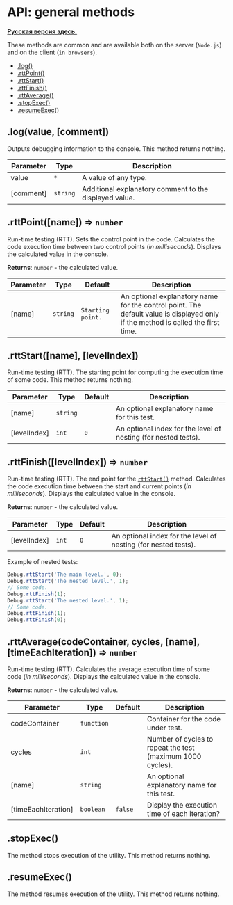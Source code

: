 # API: general methods

**[Русская версия здесь.]**

These methods are common and are available both on the server (<code>Node.js</code>) and on the client (<code>in browsers</code>).

* [.log()](#log)
* [.rttPoint()](#rttPoint)
* [.rttStart()](#rttStart)
* [.rttFinish()](#rttFinish)
* [.rttAverage()](#rttAverage)
* [.stopExec()](#stopExec)
* [.resumeExec()](#resumeExec)

<a name="log"></a>
## .log(value, [comment])

Outputs debugging information to the console.
This method returns nothing.

| Parameter | Type | Description |
| --- | --- | --- |
| value | <code>\*</code> | A value of any type. |
| [comment] | <code>string</code> | Additional explanatory comment to the displayed value. |

<a name="rttPoint"></a>
## .rttPoint([name]) ⇒ <code>number</code>

Run-time testing (RTT).
Sets the control point in the code.
Calculates the code execution time between two control points (_in milliseconds_).
Displays the calculated value in the console.

**Returns**: <code>number</code> - the calculated value.

| Parameter | Type | Default | Description |
| --- | --- | --- | --- |
| [name] | <code>string</code> | <code>Starting point.</code> | An optional explanatory name for the control point. The default value is displayed only if the method is called the first time. |

<a name="rttStart"></a>
## .rttStart([name], [levelIndex])

Run-time testing (RTT).
The starting point for computing the execution time of some code.
This method returns nothing.

| Parameter | Type | Default | Description |
| --- | --- | --- | --- |
| [name] | <code>string</code> |  | An optional explanatory name for this test. |
| [levelIndex] | <code>int</code> | <code>0</code> | An optional index for the level of nesting (for nested tests). |

<a name="rttFinish"></a>
## .rttFinish([levelIndex]) ⇒ <code>number</code>

Run-time testing (RTT).
The end point for the <code>[rttStart()](#rttStart)</code> method.
Calculates the code execution time between the start and current points (_in milliseconds_).
Displays the calculated value in the console.

**Returns**: <code>number</code> - the calculated value.

| Parameter | Type | Default | Description |
| --- | --- | --- | --- |
| [levelIndex] | <code>int</code> | <code>0</code> | An optional index for the level of nesting (for nested tests). |

Example of nested tests:
```javascript
Debug.rttStart('The main level.', 0);
Debug.rttStart('The nested level.', 1);
// Some code.
Debug.rttFinish(1);
Debug.rttStart('The nested level.', 1);
// Some code.
Debug.rttFinish(1);
Debug.rttFinish(0);
```

<a name="rttAverage"></a>
## .rttAverage(codeContainer, cycles, [name], [timeEachIteration]) ⇒ <code>number</code>

Run-time testing (RTT).
Calculates the average execution time of some code (_in milliseconds_).
Displays the calculated value in the console.

**Returns**: <code>number</code> - the calculated value.

| Parameter | Type | Default | Description |
| --- | --- | --- | --- |
| codeContainer | <code>function</code> |  | Container for the code under test. |
| cycles | <code>int</code> |  | Number of cycles to repeat the test (maximum 1000 cycles). |
| [name] | <code>string</code> |  | An optional explanatory name for this test. |
| [timeEachIteration] | <code>boolean</code> | <code>false</code> | Display the execution time of each iteration? |

<a name="stopExec"></a>
## .stopExec()

The method stops execution of the utility.
This method returns nothing.

<a name="resumeExec"></a>
## .resumeExec()

The method resumes execution of the utility.
This method returns nothing.

[Русская версия здесь.]:../ru/general-api.md "API: основные методы"
